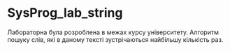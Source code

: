 # SysProg_lab_string

Лабораторна була розроблена в межах курсу університету.
Алгоритм пошуку слів, які в даному тексті зустрічаються найбільшу кількість раз.
